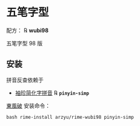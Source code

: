 # 五笔字型

配方： ℞ **wubi98**

五笔字型 98 版

## 安装

拼音反查依赖于

  - [袖珍简化字拼音](https://github.com/rime/rime-pinyin-simp) ℞ **`pinyin-simp`**

[東風破](https://github.com/rime/plum) 安装命令：

```shell
bash rime-install arzyu/rime-wubi98 pinyin-simp
```
